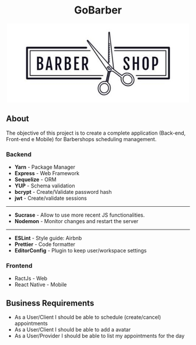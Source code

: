 <div align=center>

# GoBarber

</div>

<div align=center>
  <img src='./img/barbershop.png' >
</div>


## About
The objective of this project is to create a complete application (Back-end, Front-end e Mobile) for Barbershops scheduling management.

### Backend

- **Yarn** - Package Manager
- **Express** - Web Framework
- **Sequelize** -  ORM
- **YUP** - Schema validation
- **bcrypt** - Create/Validate password hash
- **jwt** - Create/validate sessions
___

- **Sucrase** - Allow to use more recent JS functionalities.
- **Nodemon** - Monitor changes and restart the server
___
- **ESLint** - Style guide: Airbnb
- **Prettier** - Code formatter
- **EditorConfig** - Plugin to keep user/workspace settings

### Frontend
- RactJs - Web
- React Native - Mobile


## Business Requirements
- As a User/Client I should be able to schedule (create/cancel) appointments
- As a User/Client I should be able to add a avatar
- As a User/Provider I should be able to list my appointments for the day

